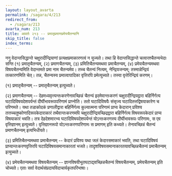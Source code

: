 ```yaml
---
layout: layout_avarta
permalink: /sagara/4/213
redirect_from:
  - /sagara/213
avarta_num: 213
title: आवर्तः २१३ -- प्रमातृप्रमाणप्रमेयचैतन्यानि
skip_title: false
index_terms: 
---
```


ननु वेदान्तसिद्धान्ते
चक्षुरादीन्द्रियाणां प्रत्यक्षप्रमाकारणत्वं न युज्यते। तथा हि वेदान्तसिद्धान्ते
चत्वारश्चैतन्यभेदाः सन्ति (१) प्रमातृचैतन्यम्, (२) प्रमाणचैतन्यम्, (३) प्रमितिचैतन्यमथवा प्रमाचैतन्यम्, (४) प्रमेयचैतन्यमथवा विषयचैतन्यमिति
वेदान्तमते प्रमा नाम चैतन्यमेव। तच्च चैतन्यं नित्यम्, नेन्द्रियजन्यम्;
तस्मान्नेन्द्रियं तत्कारणमिति चेत्। तन्न, चैतन्यस्य प्रमात्वापादिका वृत्तिरपि
प्रमेत्युच्यते। तस्या वृत्तेरिन्द्रियं करणम्।

(१) प्रमातृचैतन्यम् --
प्रमातृचैतन्यम् इत्युच्यते।

(२) प्रमाणचैतन्यम् --
देहमध्यवृत्त्यन्तःकरणेनावच्छिन्नं चैतन्यं
इदमेवान्तःकरणं चक्षुरादीन्द्रियद्वारा बहिर्निर्गत्य घटादिविषयदेशपर्यन्तं दीर्घीभावरूपपरिणामं प्राप्नोति। ततो घटादिविषयैः संसृज्य घटादितत्तद्विषयाकारेण च परिणमते। यथा तडाकोदकं प्रणालीद्वारा बहिर्निर्गत्य कुल्यात्मना परिणामं प्राप्य केदारान् प्रविश्य तत्तच्चतुष्कोणादिरूपकेदाराकारं
तथैवान्तःकरणमपि चक्षुरादीन्द्रियच्छिद्रद्वारा
बहिर्निर्गत्य विषयरूपकेदारं प्राप्य विषयाकारं भवति। तत्र देहदेशमारभ्य
घटादिविषयदेशपर्यन्तं योऽन्तःकरणस्य दीर्घीभावरूपः परिणामः, स एव वृत्तिज्ञानम् इत्युच्यते। वृत्तिज्ञानरूपो योऽन्तःकरणपरिणामः स प्रमाणम् इति
कथ्यते। तेनावच्छिन्नं चैतन्यं प्रमाणचैतन्यम् इत्यभिधीयते।

(३) प्रमितिचैतन्यमथवा प्रमाचैतन्यम् -- केदारं प्रविश्य यथा
जलं केदारसमाकारं भवति, तथा घटादिविषयं प्राप्यान्तःकरणवृत्तिरपि
घटादिविषयसमानाकारतां भजते।
तादृशविषयसमानाकारतयावच्छिन्नचैतन्यं प्रमाचैतन्यम् इत्युच्यते।

(४) प्रमेयचैतन्यमथवा विषयचैतन्यम् --
ज्ञानविषयीभूतघटाद्यवच्छिन्नचैतन्यं विषयचैतन्यम्, प्रमेयचैतन्यम् इति चोच्यते। एताः सर्वा वेदार्थसंप्रदायविदाचार्यकृतपरिभाषाः।
